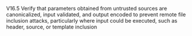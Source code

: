 V16.5 Verify that parameters obtained from untrusted sources are canonicalized, input validated, and output encoded to prevent remote file inclusion attacks, particularly where input could be executed, such as header, source, or template inclusion
